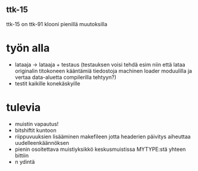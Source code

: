 ## ttk-15 ##
ttk-15 on ttk-91 klooni pienillä muutoksilla

# työn alla #
 * lataaja -> lataaja + testaus (testauksen voisi tehdä esim niin että lataa originalin titokoneen
kääntämiä tiedostoja machinen loader moduulilla ja vertaa data-aluetta compilerilla tehtyyn?)
 * testit kaikille konekäskyille

# tulevia #
 * muistin vapautus!
 * bitshiftit kuntoon
 * riippuvuuksien lisääminen makefileen jotta headerien päivitys aiheuttaa uudelleenkäännöksen
 * pienin osoitettava muistiyksikkö keskusmuistissa MYTYPE:stä yhteen bittiin
 * n ydintä
